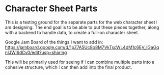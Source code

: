 # Character Sheet Parts

This is a testing ground for the separate parts for the web character sheet I am designing. The end goal is to be able to put these pieces together, along with a backend to handle data, to create a full-on character sheet.

Google Jam Board of the things I want to add in:
https://jamboard.google.com/d/1pZ7A5Uc8o8M7VkTscWL4dM1c6EV_IGaGqnIJWl6dCv0/edit?usp=sharing

This will be primarily used for seeing if I can combine multiple parts into a cohesive structure, which I can then add into the final product.
